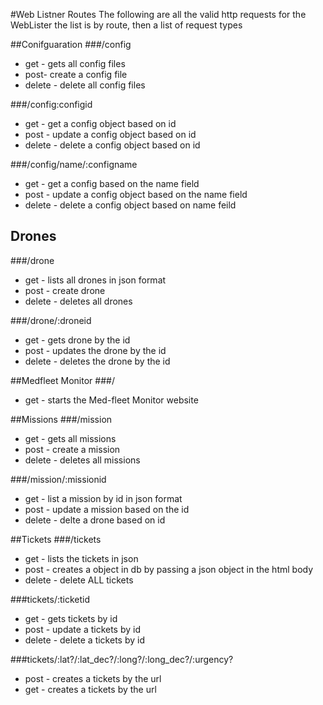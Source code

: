 #Web Listner Routes
The following are all the valid http requests for the WebLister the list is by route, then a list of request types 

##Conifguaration 
###/config
* get - gets all config files
* post- create a config file
* delete - delete all config files

###/config:configid
* get - get a config object based on id
* post - update a config object based on id
* delete - delete a config object based on id

###/config/name/:configname
* get - get a config based on the name field
* post - update a config object based on the name field 
* delete - delete a config object based on name feild

## Drones
###/drone
* get - lists all drones in json format
* post - create drone
* delete - deletes all drones

###/drone/:droneid
* get - gets drone by the id
* post - updates the drone by the id 
* delete - deletes the drone by the id

##Medfleet Monitor
###/
* get - starts the Med-fleet Monitor website
        
##Missions
###/mission
* get - gets all missions
* post - create a mission
* delete - deletes all missions

###/mission/:missionid
* get - list a mission by id in json format
* post - update a mission based on the id
* delete - delte a drone based on id 
    
##Tickets 
###/tickets
   * get - lists the tickets in json
   * post - creates a object in db by passing a json object in the html body
   * delete - delete ALL tickets
   
###tickets/:ticketid
   * get - gets tickets by id
   * post - update a tickets by id
   * delete - delete a tickets by id
   
###tickets/:lat?/:lat_dec?/:long?/:long_dec?/:urgency?
   * post - creates a tickets by the url
   * get - creates a tickets by the url

